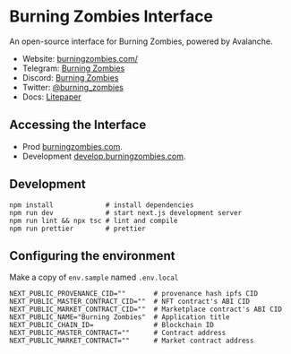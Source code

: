 # Burning Zombies Interface

An open-source interface for Burning Zombies, powered by Avalanche.

- Website: [burningzombies.com/](https://burningzombies.com)
- Telegram: [Burning Zombies](https://t.me/burning_zombies)
- Discord: [Burning Zombies](https://discord.gg/xwgHsaAGBt)
- Twitter: [@burning_zombies](https://twitter.com/burning_zombies)
- Docs: [Litepaper](https://docs.burningzombies.com)

## Accessing the Interface

- Prod [burningzombies.com](https://burningzombies.com/).
- Development [develop.burningzombies.com](https://develop.burningzombies.com/).



## Development

```shell
npm install             # install dependencies
npm run dev             # start next.js development server
npm run lint && npx tsc # lint and compile
npm run prettier        # prettier
```

## Configuring the environment

Make a copy of `env.sample` named `.env.local`

```shell
NEXT_PUBLIC_PROVENANCE_CID=""       # provenance hash ipfs CID
NEXT_PUBLIC_MASTER_CONTRACT_CID=""  # NFT contract's ABI CID
NEXT_PUBLIC_MARKET_CONTRACT_CID=""  # Marketplace contract's ABI CID
NEXT_PUBLIC_NAME="Burning Zombies"  # Application title
NEXT_PUBLIC_CHAIN_ID=               # Blockchain ID
NEXT_PUBLIC_MASTER_CONTRACT=""      # Contract address
NEXT_PUBLIC_MARKET_CONTRACT=""      # Market contract address
```
